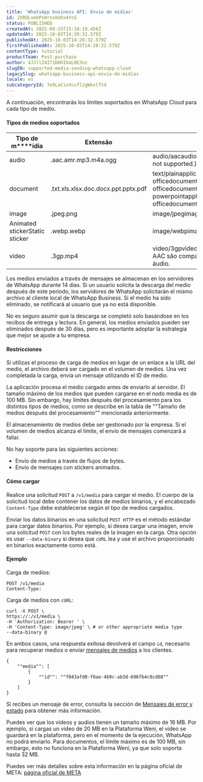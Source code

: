 ```yaml
---
title: 'WhatsApp business API: Envio de mídias'
id: 2XRQLsebPsHrnxkUXx4YcG
status: PUBLISHED
createdAt: 2025-09-15T15:10:19.456Z
updatedAt: 2025-10-03T14:20:32.579Z
publishedAt: 2025-10-03T14:20:32.579Z
firstPublishedAt: 2025-10-03T14:20:32.579Z
contentType: tutorial
productTeam: Post-purchase
author: 4JJllZ4I71DHhIOaLOE3nz
slugEN: supported-media-sending-whatsapp-cloud
legacySlug: whatsapp-business-api-envio-de-midias
locale: es
subcategoryId: 7e9LaCixVcvflzgWkxlftd
---
```


A continuación, encontrarás los límites soportados en WhatsApp Cloud para cada tipo de medio.

#### **Tipos de medios soportados**

| **Tipo de m****ídia** | **Extensão** | **Tipos de mídia compatíveis (MIME Type)** | **Tamanho** |
| --- | --- | --- | --- |
| audio | .aac.amr.mp3.m4a.ogg | audio/aacaudio/amraudio/mpegaudio/mp4audio/ogg (OPUS codecs only; base audio/ogg not supported.) | 16 MB |
| document | .txt.xls.xlsx.doc.docx.ppt.pptx.pdf | text/plainapplication/vnd.ms-excelapplication/vnd.openxmlformats-officedocument.spreadsheetml.sheetapplication/mswordapplication/vnd.openxmlformats-officedocument.wordprocessingml.documentapplication/vnd.ms-powerpointapplication/vnd.openxmlformats-officedocument.presentationml.presentationapplication/pdf | 100 MB |
| image | .jpeg.png | image/jpegimage/png | 5 MB |
| Animated stickerStatic sticker | .webp.webp | image/webpimage/webp | 500 KB100 KB |
| video | .3gp.mp4 | video/3gpvideo/mp4**Observações:**- Apenas o codec de vídeo H.264 e o codec de áudio AAC são compatíveis. - Aceitamos vídeos com stream de áudio único ou sem stream de áudio. | 16 MB |

Los medios enviados a través de mensajes se almacenan en los servidores de WhatsApp durante 14 días. Si un usuario solicita la descarga del medio después de este período, los servidores de WhatsApp solicitarán el mismo archivo al cliente local de WhatsApp Business. Si el medio ha sido eliminado, se notificará al usuario que ya no está disponible.

No es seguro asumir que la descarga se completó solo basándose en los recibos de entrega y lectura. En general, los medios enviados pueden ser eliminados después de 30 días, pero es importante adoptar la estrategia que mejor se ajuste a tu empresa.

#### **Restricciones**

Si utilizas el proceso de carga de medios en lugar de un enlace a la URL del medio, el archivo deberá ser cargado en el volumen de medios. Una vez completada la carga, envía un mensaje utilizando el ID de medio.

La aplicación procesa el medio cargado antes de enviarlo al servidor. El tamaño máximo de los medios que pueden cargarse en el nodo media es de 100 MB. Sin embargo, hay límites después del procesamiento para los distintos tipos de medios, como se describe en la tabla de ""Tamaño de medios después del procesamiento"" mencionada anteriormente.

El almacenamiento de medios debe ser gestionado por la empresa. Si el volumen de medios alcanza el límite, el envío de mensajes comenzará a fallar.

No hay soporte para las siguientes acciones:

- Envío de medios a través de flujos de bytes.
- Envío de mensajes con stickers animados.

#### **Cómo cargar**

Realice una solicitud `POST` a `/v1/media` para cargar el medio. El cuerpo de la solicitud local debe contener los datos de medios binarios, y el encabezado `Content-Type` debe establecerse según el tipo de medios cargados.

Enviar los datos binarios en una solicitud `POST HTTP` es el método estándar para cargar datos binarios. Por ejemplo, si desea cargar una imagen, envíe una solicitud `POST` con los bytes reales de la imagen en la carga. Otra opción es usar `--data-binary` si desea que `cURL` lea y use el archivo proporcionado en binarios exactamente como está.

#### **Ejemplo**

Carga de medios:

```
POST /v1/media
Content-Type:

```
Carga de medios con `cURL`:

```
curl -X POST \
https://:/v1/media \
-H 'Authorization: Bearer ' \
-H 'Content-Type: image/jpeg' \ # or other appropriate media type
--data-binary @
```
En ambos casos, una respuesta exitosa devolverá el campo `id`, necesario para recuperar medios o enviar [mensajes de medios](https://developers.facebook.com/docs/whatsapp/on-premises/Messages/Media_Messages) a los clientes.

```
{
    ""media"": [
        {
            ""id"": ""f043afd0-f0ae-4b9c-ab3d-696fb4c8cd68""
        }
    ]
}
```
Si recibes un mensaje de error, consulta la sección de [Mensajes de error y estado](https://developers.facebook.com/docs/whatsapp/on-premises/errors) para obtener más información.

Puedes ver que los videos y audios tienen un tamaño máximo de 16 MB. Por ejemplo, si cargas un video de 20 MB en la Plataforma Weni, el video se guardará en la plataforma, pero en el momento de la ejecución, WhatsApp no podrá enviarlo. Para documentos, el límite máximo es de 100 MB, sin embargo, esto no funciona en la Plataforma Weni, ya que solo soporta hasta 32 MB.

Puedes ver más detalles sobre esta información en la página oficial de META: [página oficial de META](https://developers.facebook.com/docs/whatsapp/on-premises/reference/media)
